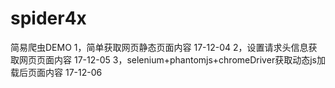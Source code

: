 # spider4x
简易爬虫DEMO
1，简单获取网页静态页面内容  17-12-04
2，设置请求头信息获取网页页面内容 17-12-05
3，selenium+phantomjs+chromeDriver获取动态js加载后页面内容 17-12-06
